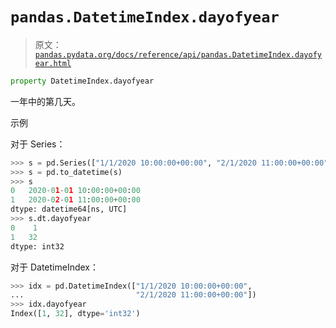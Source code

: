 # `pandas.DatetimeIndex.dayofyear`

> 原文：[`pandas.pydata.org/docs/reference/api/pandas.DatetimeIndex.dayofyear.html`](https://pandas.pydata.org/docs/reference/api/pandas.DatetimeIndex.dayofyear.html)

```py
property DatetimeIndex.dayofyear
```

一年中的第几天。

示例

对于 Series：  

```py
>>> s = pd.Series(["1/1/2020 10:00:00+00:00", "2/1/2020 11:00:00+00:00"])
>>> s = pd.to_datetime(s)
>>> s
0   2020-01-01 10:00:00+00:00
1   2020-02-01 11:00:00+00:00
dtype: datetime64[ns, UTC]
>>> s.dt.dayofyear
0    1
1   32
dtype: int32 
```

对于 DatetimeIndex：

```py
>>> idx = pd.DatetimeIndex(["1/1/2020 10:00:00+00:00",
...                         "2/1/2020 11:00:00+00:00"])
>>> idx.dayofyear
Index([1, 32], dtype='int32') 
```
